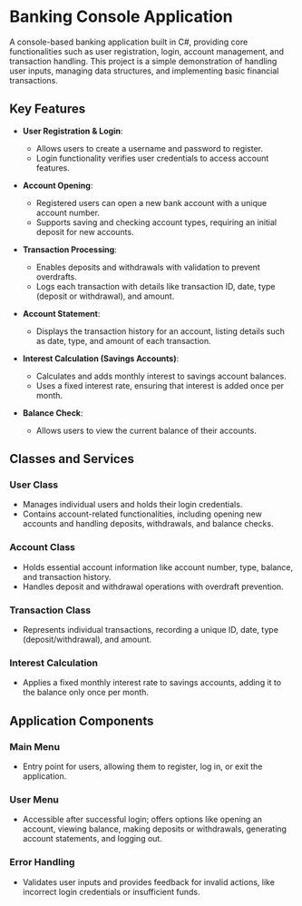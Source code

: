 # Banking Console Application

A console-based banking application built in C#, providing core functionalities such as user registration, login, account management, and transaction handling. This project is a simple demonstration of handling user inputs, managing data structures, and implementing basic financial transactions.

## Key Features

- **User Registration & Login**: 
  - Allows users to create a username and password to register.
  - Login functionality verifies user credentials to access account features.

- **Account Opening**: 
  - Registered users can open a new bank account with a unique account number.
  - Supports saving and checking account types, requiring an initial deposit for new accounts.

- **Transaction Processing**:
  - Enables deposits and withdrawals with validation to prevent overdrafts.
  - Logs each transaction with details like transaction ID, date, type (deposit or withdrawal), and amount.

- **Account Statement**: 
  - Displays the transaction history for an account, listing details such as date, type, and amount of each transaction.

- **Interest Calculation (Savings Accounts)**:
  - Calculates and adds monthly interest to savings account balances.
  - Uses a fixed interest rate, ensuring that interest is added once per month.

- **Balance Check**: 
  - Allows users to view the current balance of their accounts.

## Classes and Services

### User Class
- Manages individual users and holds their login credentials.
- Contains account-related functionalities, including opening new accounts and handling deposits, withdrawals, and balance checks.

### Account Class
- Holds essential account information like account number, type, balance, and transaction history.
- Handles deposit and withdrawal operations with overdraft prevention.

### Transaction Class
- Represents individual transactions, recording a unique ID, date, type (deposit/withdrawal), and amount.

### Interest Calculation
- Applies a fixed monthly interest rate to savings accounts, adding it to the balance only once per month.

## Application Components

### Main Menu
- Entry point for users, allowing them to register, log in, or exit the application.

### User Menu
- Accessible after successful login; offers options like opening an account, viewing balance, making deposits or withdrawals, generating account statements, and logging out.

### Error Handling
- Validates user inputs and provides feedback for invalid actions, like incorrect login credentials or insufficient funds.
